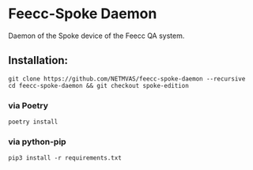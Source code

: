 # Feecc-Spoke Daemon
Daemon of the Spoke device of the Feecc QA system.

## Installation:

```
git clone https://github.com/NETMVAS/feecc-spoke-daemon --recursive
cd feecc-spoke-daemon && git checkout spoke-edition
```

### via Poetry

`poetry install`

### via python-pip

`pip3 install -r requirements.txt`
